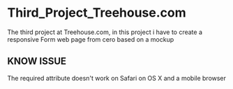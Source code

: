 # Third_Project_Treehouse.com

The third project at Treehouse.com, in this project i have to create a responsive Form web page from cero based on a mockup

## KNOW ISSUE ##

The required attribute doesn't work on Safari on OS X and a mobile browser
